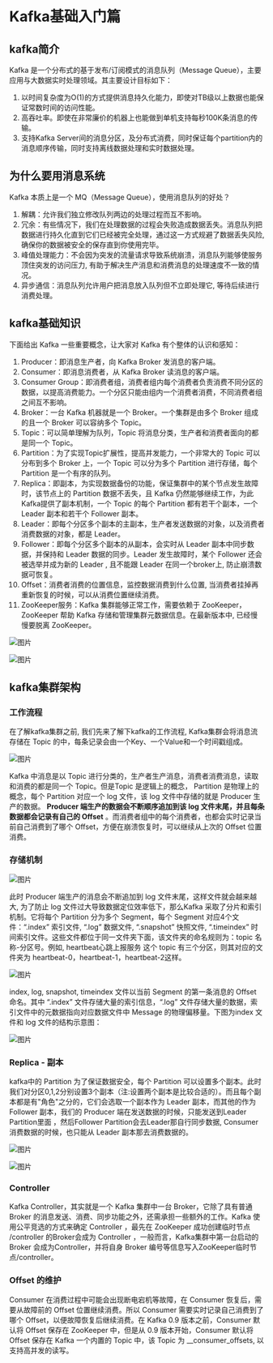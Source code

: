 # Kafka基础入门篇

## kafka简介

Kafka 是一个分布式的基于发布/订阅模式的消息队列（Message Queue），主要应用与大数据实时处理领域。其主要设计目标如下：

1.  以时间复杂度为O(1)的方式提供消息持久化能力，即使对TB级以上数据也能保证常数时间的访问性能。
2. 高吞吐率。即使在非常廉价的机器上也能做到单机支持每秒100K条消息的传输。
3. 支持Kafka Server间的消息分区，及分布式消费，同时保证每个partition内的消息顺序传输，同时支持离线数据处理和实时数据处理。

## 为什么要用消息系统

Kafka 本质上是一个 MQ（Message Queue），使用消息队列的好处？

1. 解耦：允许我们独立修改队列两边的处理过程而互不影响。
2. 冗余：有些情况下，我们在处理数据的过程会失败造成数据丢失。消息队列把数据进行持久化直到它们已经被完全处理，通过这一方式规避了数据丢失风险, 确保你的数据被安全的保存直到你使用完毕。
3. 峰值处理能力：不会因为突发的流量请求导致系统崩溃，消息队列能够使服务顶住突发的访问压力, 有助于解决生产消息和消费消息的处理速度不一致的情况。
4. 异步通信：消息队列允许用户把消息放入队列但不立即处理它, 等待后续进行消费处理。

## kafka基础知识

 下面给出 Kafka 一些重要概念，让大家对 Kafka 有个整体的认识和感知：

1. Producer：即消息生产者，向 Kafka Broker 发消息的客户端。
2. Consumer：即消息消费者，从 Kafka Broker 读消息的客户端。
3. Consumer Group：即消费者组，消费者组内每个消费者负责消费不同分区的数据，以提高消费能力。一个分区只能由组内一个消费者消费，不同消费者组之间互不影响。
4. Broker：一台 Kafka 机器就是一个 Broker。一个集群是由多个 Broker 组成的且一个 Broker 可以容纳多个 Topic。
5. Topic：可以简单理解为队列，Topic 将消息分类，生产者和消费者面向的都是同一个 Topic。
6. Partition：为了实现Topic扩展性，提高并发能力，一个非常大的 Topic 可以分布到多个 Broker 上，一个 Topic 可以分为多个 Partition 进行存储，每个 Partition 是一个有序的队列。
7. Replica：即副本，为实现数据备份的功能，保证集群中的某个节点发生故障时，该节点上的 Partition 数据不丢失，且 Kafka 仍然能够继续工作，为此Kafka提供了副本机制，一个 Topic 的每个 Partition 都有若干个副本，一个 Leader 副本和若干个 Follower 副本。
8. Leader：即每个分区多个副本的主副本，生产者发送数据的对象，以及消费者消费数据的对象，都是 Leader。
9. Follower：即每个分区多个副本的从副本，会实时从 Leader 副本中同步数据，并保持和 Leader 数据的同步。Leader 发生故障时，某个 Follower 还会被选举并成为新的 Leader , 且不能跟 Leader 在同一个broker上, 防止崩溃数据可恢复。
10. Offset：消费者消费的位置信息，监控数据消费到什么位置, 当消费者挂掉再重新恢复的时候，可以从消费位置继续消费。
11. ZooKeeper服务：Kafka 集群能够正常工作，需要依赖于 ZooKeeper，ZooKeeper 帮助 Kafka 存储和管理集群元数据信息。在最新版本中, 已经慢慢要脱离 ZooKeeper。

![图片](https://mc.wsh-study.com/mkdocs/Kafka基础入门篇/1.png)

![图片](https://mc.wsh-study.com/mkdocs/Kafka基础入门篇/2.png)

## kafka集群架构

### 工作流程

在了解kafka集群之前, 我们先来了解下kafka的工作流程, Kafka集群会将消息流存储在 Topic 的中，每条记录会由一个Key、一个Value和一个时间戳组成。

![图片](https://mc.wsh-study.com/mkdocs/Kafka基础入门篇/3.png)

Kafka 中消息是以 Topic 进行分类的，生产者生产消息，消费者消费消息，读取和消费的都是同一个 Topic。但是Topic 是逻辑上的概念， Partition 是物理上的概念，每个 Partition 对应一个 log 文件，该 log 文件中存储的就是 Producer 生产的数据。 **Producer 端生产的数据会不断顺序追加到该 log 文件末尾，并且每条数据都会记录有自己的 Offset** 。而消费者组中的每个消费者，也都会实时记录当前自己消费到了哪个 Offset，方便在崩溃恢复时，可以继续从上次的 Offset 位置消费。

### 存储机制

![图片](https://mc.wsh-study.com/mkdocs/Kafka基础入门篇/4.png)

此时 Producer 端生产的消息会不断追加到 log 文件末尾，这样文件就会越来越大, 为了防止 log 文件过大导致数据定位效率低下，那么Kafka 采取了分片和索引机制。它将每个 Partition 分为多个 Segment，每个 Segment 对应4个文件：“.index” 索引文件, “.log” 数据文件, “.snapshot” 快照文件, “.timeindex” 时间索引文件。这些文件都位于同一文件夹下面，该文件夹的命名规则为：topic 名称-分区号。例如, heartbeat心跳上报服务 这个 topic 有三个分区，则其对应的文件夹为 heartbeat-0，heartbeat-1，heartbeat-2这样。

![图片](https://mc.wsh-study.com/mkdocs/Kafka基础入门篇/5.png)

index, log, snapshot, timeindex 文件以当前 Segment 的第一条消息的 Offset 命名。其中 “.index” 文件存储大量的索引信息，“.log” 文件存储大量的数据，索引文件中的元数据指向对应数据文件中 Message 的物理偏移量。下图为index 文件和 log 文件的结构示意图：

![图片](https://mc.wsh-study.com/mkdocs/Kafka基础入门篇/6.png)

### Replica - 副本

kafka中的 Partition 为了保证数据安全，每个 Partition 可以设置多个副本。此时我们对分区0,1,2分别设置3个副本（注:设置两个副本是比较合适的）。而且每个副本都是有"角色"之分的，它们会选取一个副本作为 Leader 副本，而其他的作为 Follower 副本，我们的 Producer 端在发送数据的时候，只能发送到Leader Partition里面 ，然后Follower Partition会去Leader那自行同步数据, Consumer 消费数据的时候，也只能从 Leader 副本那去消费数据的。

![图片](https://mc.wsh-study.com/mkdocs/Kafka基础入门篇/7.png)

![图片](https://mc.wsh-study.com/mkdocs/Kafka基础入门篇/8.png)

### Controller

 Kafka Controller，其实就是一个 Kafka 集群中一台 Broker，它除了具有普通Broker 的消息发送、消费、同步功能之外，还需承担一些额外的工作。Kafka 使用公平竞选的方式来确定 Controller ，最先在 ZooKeeper 成功创建临时节点 /controller 的Broker会成为 Controller ，一般而言，Kafka集群中第一台启动的 Broker 会成为Controller，并将自身 Broker 编号等信息写入ZooKeeper临时节点/controller。

### Offset 的维护

Consumer 在消费过程中可能会出现断电宕机等故障，在 Consumer 恢复后，需要从故障前的 Offset 位置继续消费。所以 Consumer 需要实时记录自己消费到了哪个 Offset，以便故障恢复后继续消费。在 Kafka 0.9 版本之前，Consumer 默认将 Offset 保存在 ZooKeeper 中，但是从 0.9 版本开始，Consumer 默认将 Offset 保存在 Kafka 一个内置的 Topic 中，该 Topic 为 __consumer_offsets, 以支持高并发的读写。
